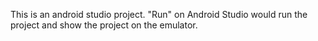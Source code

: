 This is an android studio project. "Run" on Android Studio would run the project and show the project on the emulator. 
